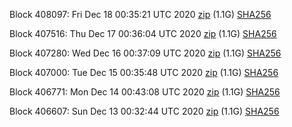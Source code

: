 Block 408097: Fri Dec 18 00:35:21 UTC 2020 [zip](https://dash-bootstrap.ams3.digitaloceanspaces.com/testnet/2020-12-18/bootstrap.dat.zip) (1.1G) [SHA256](https://dash-bootstrap.ams3.digitaloceanspaces.com/testnet/2020-12-18/sha256.txt)

Block 407516: Thu Dec 17 00:36:04 UTC 2020 [zip](https://dash-bootstrap.ams3.digitaloceanspaces.com/testnet/2020-12-17/bootstrap.dat.zip) (1.1G) [SHA256](https://dash-bootstrap.ams3.digitaloceanspaces.com/testnet/2020-12-17/sha256.txt)

Block 407280: Wed Dec 16 00:37:09 UTC 2020 [zip](https://dash-bootstrap.ams3.digitaloceanspaces.com/testnet/2020-12-16/bootstrap.dat.zip) (1.1G) [SHA256](https://dash-bootstrap.ams3.digitaloceanspaces.com/testnet/2020-12-16/sha256.txt)

Block 407000: Tue Dec 15 00:35:48 UTC 2020 [zip](https://dash-bootstrap.ams3.digitaloceanspaces.com/testnet/2020-12-15/bootstrap.dat.zip) (1.1G) [SHA256](https://dash-bootstrap.ams3.digitaloceanspaces.com/testnet/2020-12-15/sha256.txt)

Block 406771: Mon Dec 14 00:43:08 UTC 2020 [zip](https://dash-bootstrap.ams3.digitaloceanspaces.com/testnet/2020-12-14/bootstrap.dat.zip) (1.1G) [SHA256](https://dash-bootstrap.ams3.digitaloceanspaces.com/testnet/2020-12-14/sha256.txt)

Block 406607: Sun Dec 13 00:32:44 UTC 2020 [zip](https://dash-bootstrap.ams3.digitaloceanspaces.com/testnet/2020-12-13/bootstrap.dat.zip) (1.1G) [SHA256](https://dash-bootstrap.ams3.digitaloceanspaces.com/testnet/2020-12-13/sha256.txt)
